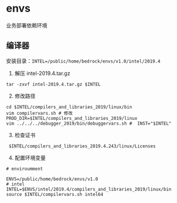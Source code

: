 # envs

业务部署依赖环境

## 编译器
安装目录：```INTEL=/public/home/bedrock/envs/v1.0/intel/2019.4 ```
1. 解压 intel-2019.4.tar.gz
```
tar -zxvf intel-2019.4.tar.gz $INTEL
```
2. 修改路径
```
cd $INTEL/compilers_and_libraries_2019/linux/bin
vim compilervars.sh # 修改PROD_DIR=$INTEL/compilers_and_libraries_2019/linux
vim ../../../debugger_2019/bin/debuggervars.sh #  INST="$INTEL"
```
3. 检查证书
```
 $INTEL/compilers_and_libraries_2019.4.243/linux/Licenses
```

4. 配置环境变量
```
# enviroumment

ENVS=/public/home/bedrock/envs/v1.0
# intel
INTEL=$ENVS/intel/2019.4/compilers_and_libraries_2019/linux/bin
source $INTEL/compilervars.sh intel64

```